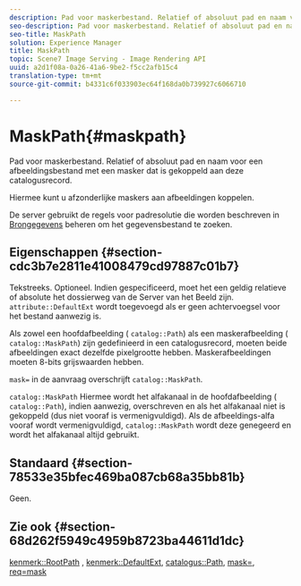 ```yaml
---
description: Pad voor maskerbestand. Relatief of absoluut pad en naam voor een afbeeldingsbestand met een masker dat is gekoppeld aan deze catalogusrecord.
seo-description: Pad voor maskerbestand. Relatief of absoluut pad en naam voor een afbeeldingsbestand met een masker dat is gekoppeld aan deze catalogusrecord.
seo-title: MaskPath
solution: Experience Manager
title: MaskPath
topic: Scene7 Image Serving - Image Rendering API
uuid: a2d1f08a-0a26-41a6-9be2-f5cc2afb15c4
translation-type: tm+mt
source-git-commit: b4331c6f033903ec64f168da0b739927c6066710

---
```



# MaskPath{#maskpath}

Pad voor maskerbestand. Relatief of absoluut pad en naam voor een afbeeldingsbestand met een masker dat is gekoppeld aan deze catalogusrecord.

Hiermee kunt u afzonderlijke maskers aan afbeeldingen koppelen.

De server gebruikt de regels voor padresolutie die worden beschreven in [Brongegevens](/help/aem-is-ir-api/is-api/image-serving-api-ref/c-configuration-and-administration/c-configuration-and-administration.md) beheren om het gegevensbestand te zoeken.

## Eigenschappen {#section-cdc3b7e2811e41008479cd97887c01b7}

Tekstreeks. Optioneel. Indien gespecificeerd, moet het een geldig relatieve of absolute het dossierweg van de Server van het Beeld zijn. `attribute::DefaultExt` wordt toegevoegd als er geen achtervoegsel voor het bestand aanwezig is.

Als zowel een hoofdafbeelding ( `catalog::Path`) als een maskerafbeelding ( `catalog::MaskPath`) zijn gedefinieerd in een catalogusrecord, moeten beide afbeeldingen exact dezelfde pixelgrootte hebben. Maskerafbeeldingen moeten 8-bits grijswaarden hebben.

`mask=` in de aanvraag overschrijft `catalog::MaskPath`.

`catalog::MaskPath` Hiermee wordt het alfakanaal in de hoofdafbeelding ( `catalog::Path`), indien aanwezig, overschreven en als het alfakanaal niet is gekoppeld (dus niet vooraf is vermenigvuldigd). Als de afbeeldings-alfa vooraf wordt vermenigvuldigd, `catalog::MaskPath` wordt deze genegeerd en wordt het alfakanaal altijd gebruikt.

## Standaard {#section-78533e35bfec469ba087cb68a35bb81b}

Geen.

## Zie ook {#section-68d262f5949c4959b8723ba44611d1dc}

[kenmerk::RootPath](/help/aem-is-ir-api/is-api/image-catalog/image-serving-api-ref/c-image-catalog-reference/c-attributes-reference/r-rootpath.md) , [kenmerk::DefaultExt](/help/aem-is-ir-api/is-api/image-catalog/image-serving-api-ref/c-image-catalog-reference/c-attributes-reference/r-defaultext.md), [catalogus::Path](../../../../../../is-api/image-catalog/image-serving-api-ref/c-image-catalog-reference/c-image-svg-data-reference/c-image-data-reference/r-path-cat.md#reference-306afcaff172440ca81b85da8d78213c), [mask=](/help/aem-is-ir-api/is-api/http-ref/image-serving-api-ref/c-http-protocol-reference/c-command-reference/r-mask.md), [req=mask](/help/aem-is-ir-api/is-api/http-ref/image-serving-api-ref/c-http-protocol-reference/c-command-reference/r-req/r-req.md)
